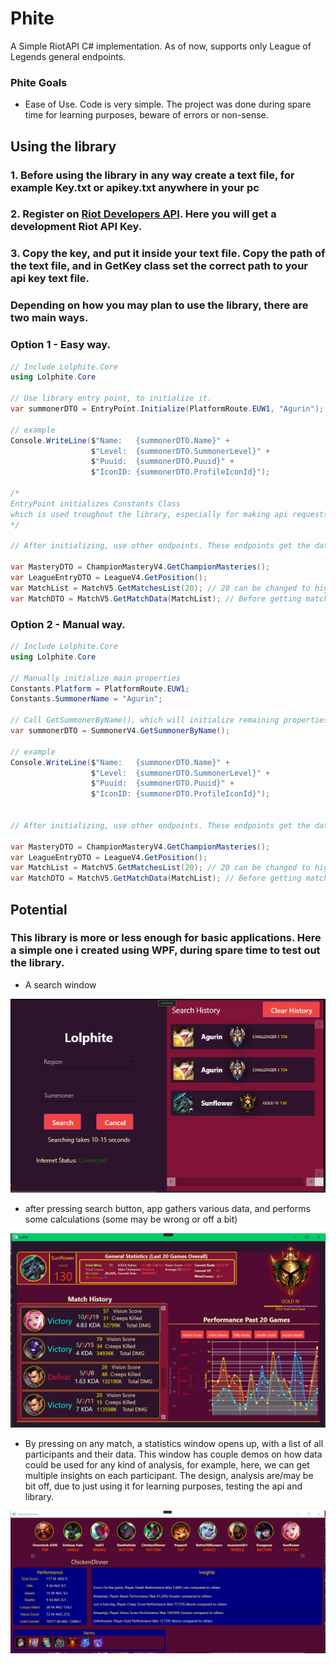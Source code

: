 # Phite
A Simple RiotAPI C# implementation. As of now, supports only League of Legends general endpoints.

### Phite Goals
- Ease of Use. Code is very simple. The project was done during spare time for learning purposes, beware of errors or non-sense.


## Using the library 
### 1. Before using the library in any way create a text file, for example Key.txt or apikey.txt anywhere in your pc
### 2. Register on **[Riot Developers API](https://developer.riotgames.com/)**. Here you will get a development Riot API Key.
### 3. Copy the key, and put it inside your text file. Copy the path of the text file, and in GetKey class set the correct path to your api key text file.


### Depending on how you may plan to use the library, there are two main ways.
### Option 1 - Easy way.
~~~C#
// Include Lolphite.Core
using Lolphite.Core

// Use library entry point, to initialize it.
var summonerDTO = EntryPoint.Initialize(PlatformRoute.EUW1, "Agurin");

// example
Console.WriteLine($"Name:   {summonerDTO.Name}" +
                  $"Level:  {summonerDTO.SummonerLevel}" +
                  $"Puuid:  {summonerDTO.Puuid}" +
                  $"IconID: {summonerDTO.ProfileIconId}");

/* 
EntryPoint initializes Constants Class 
which is used troughout the library, especially for making api requests
*/

// After initializing, use other endpoints. These endpoints get the data of summoner defined in summonerDTO earlier.

var MasteryDTO = ChampionMasteryV4.GetChampionMasteries();
var LeagueEntryDTO = LeagueV4.GetPosition();
var MatchList = MatchV5.GetMatchesList(20); // 20 can be changed to higher or lower
var MatchDTO = MatchV5.GetMatchData(MatchList); // Before getting match data, make request to get Match List
~~~

### Option 2 - Manual way.
~~~C#
// Include Lolphite.Core
using Lolphite.Core

// Manually initialize main properties
Constants.Platform = PlatformRoute.EUW1;
Constants.SummonerName = "Agurin";

// Call GetSummonerByName(), which will initialize remaining properties in Constants Class
var summonerDTO = SummonerV4.GetSummonerByName();

// example
Console.WriteLine($"Name:   {summonerDTO.Name}" +
                  $"Level:  {summonerDTO.SummonerLevel}" +
                  $"Puuid:  {summonerDTO.Puuid}" +
                  $"IconID: {summonerDTO.ProfileIconId}");


// After initializing, use other endpoints. These endpoints get the data of summoner defined in summonerDTO earlier.

var MasteryDTO = ChampionMasteryV4.GetChampionMasteries();
var LeagueEntryDTO = LeagueV4.GetPosition();
var MatchList = MatchV5.GetMatchesList(20); // 20 can be changed to higher or lower
var MatchDTO = MatchV5.GetMatchData(MatchList); // Before getting match data, make request to get Match List
~~~


## Potential
### This library is more or less enough for basic applications. Here a simple one i created using WPF, during spare time to test out the library.

- A search window

![Search](/Tests/demo/logindemo.png)

- after pressing search button, app gathers various data, and performs some calculations (some may be wrong or off a bit)

![Search](/Tests/demo/ProfileDemo.png)

- By pressing on any match, a statistics window opens up, with a list of all participants and their data. This window has couple demos on how data could be used for
  any kind of analysis, for example, here, we can get multiple insights on each participant. The design, analysis are/may be bit off, due to just using it for learning purposes, testing the api and library.

![Search](/Tests/demo/statsdemo.png)



